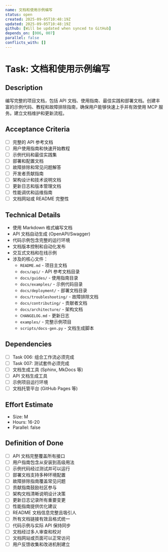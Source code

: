 ```yaml
---
name: 文档和使用示例编写
status: open
created: 2025-09-05T10:48:19Z
updated: 2025-09-05T10:48:19Z
github: [Will be updated when synced to GitHub]
depends_on: [006, 007]
parallel: false
conflicts_with: []
---
```


# Task: 文档和使用示例编写

## Description
编写完整的项目文档，包括 API 文档、使用指南、最佳实践和部署文档。创建丰富的示例代码、教程和故障排除指南，确保用户能够快速上手并有效使用 MCP 服务。建立文档维护和更新流程。

## Acceptance Criteria
- [ ] 完整的 API 参考文档
- [ ] 用户使用指南和快速开始教程
- [ ] 示例代码和最佳实践集
- [ ] 部署和配置文档
- [ ] 故障排除和常见问题解答
- [ ] 开发者贡献指南
- [ ] 架构设计和技术说明文档
- [ ] 更新日志和版本管理文档
- [ ] 性能调优和运维指南
- [ ] 文档网站或 README 完整性

## Technical Details
- 使用 Markdown 格式编写文档
- API 文档自动生成 (OpenAPI/Swagger)
- 代码示例包含完整的运行环境
- 文档版本控制和自动化发布
- 交互式文档和在线示例
- 涉及的核心文件：
  - `README.md` - 项目主文档
  - `docs/api/` - API 参考文档目录
  - `docs/guides/` - 使用指南目录
  - `docs/examples/` - 示例代码目录
  - `docs/deployment/` - 部署文档目录
  - `docs/troubleshooting/` - 故障排除文档
  - `docs/contributing/` - 贡献者文档
  - `docs/architecture/` - 架构文档
  - `CHANGELOG.md` - 更新日志
  - `examples/` - 完整示例项目
  - `scripts/docs-gen.py` - 文档生成脚本

## Dependencies
- [ ] Task 006: 组合工作流必须完成
- [ ] Task 007: 测试套件必须完成
- [ ] 文档生成工具 (Sphinx, MkDocs 等)
- [ ] API 文档生成工具
- [ ] 示例项目运行环境
- [ ] 文档托管平台 (GitHub Pages 等)

## Effort Estimate
- Size: M
- Hours: 16-20
- Parallel: false

## Definition of Done
- [ ] API 文档完整覆盖所有接口
- [ ] 用户指南包含从安装到高级用法
- [ ] 示例代码经过测试并可以运行
- [ ] 部署文档支持多种环境配置
- [ ] 故障排除指南覆盖常见问题
- [ ] 贡献指南鼓励社区参与
- [ ] 架构文档清晰说明设计决策
- [ ] 更新日志记录所有重要变更
- [ ] 性能指南提供优化建议
- [ ] README 文档信息完整且吸引人
- [ ] 所有文档链接有效且格式统一
- [ ] 代码示例与实际 API 保持同步
- [ ] 文档经过多人审查和校对
- [ ] 文档网站或页面可以正常访问
- [ ] 用户反馈收集和改进机制建立